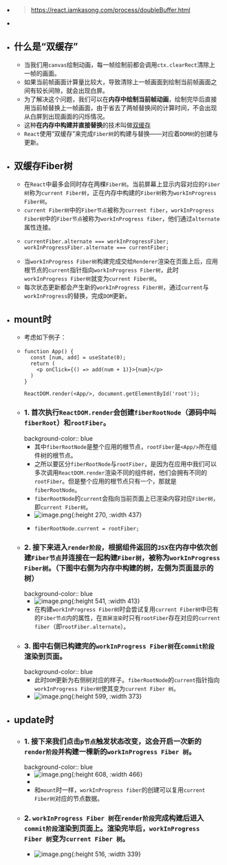 - > https://react.iamkasong.com/process/doubleBuffer.html
-
- ## 什么是“双缓存”
	- 当我们用`canvas`绘制动画，每一帧绘制前都会调用`ctx.clearRect`清除上一帧的画面。
	- 如果当前帧画面计算量比较大，导致清除上一帧画面到绘制当前帧画面之间有较长间隙，就会出现白屏。
	- 为了解决这个问题，我们可以在**内存中绘制当前帧动画**，绘制完毕后直接用当前帧替换上一帧画面，由于省去了两帧替换间的计算时间，不会出现从白屏到出现画面的闪烁情况。
	- 这种**在内存中构建并直接替换**的技术叫做[双缓存](https://baike.baidu.com/item/%E5%8F%8C%E7%BC%93%E5%86%B2)
	- `React`使用“双缓存”来完成`Fiber树`的构建与替换——对应着`DOM树`的创建与更新。
- ## 双缓存Fiber树
	- 在`React`中最多会同时存在两棵`Fiber树`。当前屏幕上显示内容对应的`Fiber树`称为`current Fiber树`，正在内存中构建的`Fiber树`称为`workInProgress Fiber树`。
	- `current Fiber树`中的`Fiber节点`被称为`current fiber`，`workInProgress Fiber树`中的`Fiber节点`被称为`workInProgress fiber`，他们通过`alternate`属性连接。
	- ```
	  currentFiber.alternate === workInProgressFiber;
	  workInProgressFiber.alternate === currentFiber;
	  ```
	- 当`workInProgress Fiber树`构建完成交给`Renderer`渲染在页面上后，应用根节点的`current`指针指向`workInProgress Fiber树`，此时`workInProgress Fiber树`就变为`current Fiber树`。
	- 每次状态更新都会产生新的`workInProgress Fiber树`，通过`current`与`workInProgress`的替换，完成`DOM`更新。
- ## mount时
	- 考虑如下例子：
	- ```
	  function App() {
	    const [num, add] = useState(0);
	    return (
	      <p onClick={() => add(num + 1)}>{num}</p>
	    )
	  }
	  
	  ReactDOM.render(<App/>, document.getElementById('root'));
	  ```
	- ### 1. 首次执行`ReactDOM.render`会创建`fiberRootNode`（源码中叫`fiberRoot`）和`rootFiber`。
	  background-color:: blue
		- 其中`fiberRootNode`是整个应用的根节点，`rootFiber`是`<App/>`所在组件树的根节点。
		- 之所以要区分`fiberRootNode`与`rootFiber`，是因为在应用中我们可以多次调用`ReactDOM.render`渲染不同的组件树，他们会拥有不同的`rootFiber`。但是整个应用的根节点只有一个，那就是`fiberRootNode`。
		- `fiberRootNode`的`current`会指向当前页面上已渲染内容对应`Fiber树`，即`current Fiber树`。
		- ![image.png](../assets/image_1686298018029_0.png){:height 270, :width 437}
		- ```
		  fiberRootNode.current = rootFiber;
		  ```
	- ### 2. 接下来进入`render阶段`，根据组件返回的`JSX`在内存中依次创建`Fiber节点`并连接在一起构建`Fiber树`，被称为`workInProgress Fiber树`。（下图中右侧为内存中构建的树，左侧为页面显示的树）
	  background-color:: blue
		- ![image.png](../assets/image_1686298357360_0.png){:height 541, :width 413}
		- 在构建`workInProgress Fiber树`时会尝试复用`current Fiber树`中已有的`Fiber节点`内的属性，在`首屏渲染`时只有`rootFiber`存在对应的`current fiber`（即`rootFiber.alternate`）。
	- ### 3. 图中右侧已构建完的`workInProgress Fiber树`在`commit阶段`渲染到页面。
	  background-color:: blue
		- 此时`DOM`更新为右侧树对应的样子。`fiberRootNode`的`current`指针指向`workInProgress Fiber树`使其变为`current Fiber 树`。
		- ![image.png](../assets/image_1686298766570_0.png){:height 599, :width 373}
- ## update时
	- ### 1. 接下来我们点击`p节点`触发状态改变，这会开启一次新的`render阶段`并构建一棵新的`workInProgress Fiber 树`。
	  background-color:: blue
		- ![image.png](../assets/image_1686298957004_0.png){:height 608, :width 466}
		-
		- 和`mount`时一样，`workInProgress fiber`的创建可以复用`current Fiber树`对应的节点数据。
	- ### 2. `workInProgress Fiber 树`在`render阶段`完成构建后进入`commit阶段`渲染到页面上。渲染完毕后，`workInProgress Fiber 树`变为`current Fiber 树`。
		- ![image.png](../assets/image_1686299073811_0.png){:height 516, :width 339}